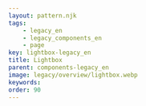 ```yaml
---
layout: pattern.njk
tags: 
    - legacy_en
    - legacy_components_en
    - page
key: lightbox-legacy_en
title: Lightbox
parent: components-legacy_en
image: legacy/overview/lightbox.webp
keywords: 
order: 90
---
```


